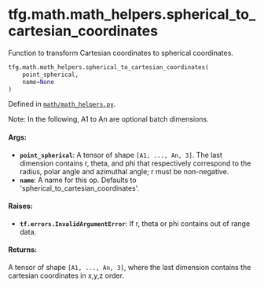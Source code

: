 <div itemscope itemtype="http://developers.google.com/ReferenceObject">
<meta itemprop="name" content="tfg.math.math_helpers.spherical_to_cartesian_coordinates" />
<meta itemprop="path" content="Stable" />
</div>

# tfg.math.math_helpers.spherical_to_cartesian_coordinates

Function to transform Cartesian coordinates to spherical coordinates.

``` python
tfg.math.math_helpers.spherical_to_cartesian_coordinates(
    point_spherical,
    name=None
)
```



Defined in [`math/math_helpers.py`](https://cs.corp.google.com/#piper///depot/google3/third_party/py/tensorflow_graphics/math/math_helpers.py).

<!-- Placeholder for "Used in" -->

Note:
  In the following, A1 to An are optional batch dimensions.

#### Args:

* <b>`point_spherical`</b>: A tensor of shape `[A1, ..., An, 3]`. The last dimension
    contains r, theta, and phi that respectively correspond to the radius,
    polar angle and azimuthal angle; r must be non-negative.
* <b>`name`</b>: A name for this op. Defaults to 'spherical_to_cartesian_coordinates'.


#### Raises:

* <b>`tf.errors.InvalidArgumentError`</b>: If r, theta or phi contains out of range
  data.


#### Returns:

A tensor of shape `[A1, ..., An, 3]`, where the last dimension contains the
cartesian coordinates in x,y,z order.